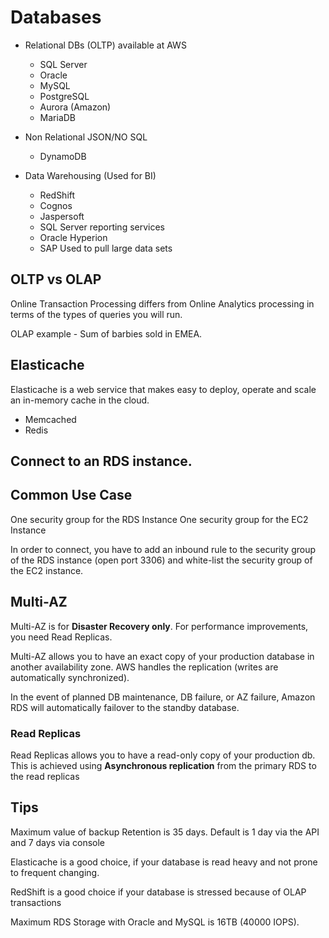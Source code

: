 # Databases

- Relational DBs (OLTP) available at AWS

  - SQL Server
  - Oracle
  - MySQL
  - PostgreSQL
  - Aurora (Amazon)
  - MariaDB

- Non Relational JSON/NO SQL

  - DynamoDB

- Data Warehousing (Used for BI)
  - RedShift
  - Cognos
  - Jaspersoft
  - SQL Server reporting services
  - Oracle Hyperion
  - SAP
    Used to pull large data sets

## OLTP vs OLAP

Online Transaction Processing differs from Online Analytics processing in terms of the types of queries you will run.

OLAP example - Sum of barbies sold in EMEA.

## Elasticache

Elasticache is a web service that makes easy to deploy, operate and scale an in-memory cache in the cloud.

- Memcached
- Redis

## Connect to an RDS instance.

## Common Use Case

One security group for the RDS Instance
One security group for the EC2 Instance

In order to connect, you have to add an inbound rule to the security group of the RDS instance (open port 3306)
and white-list the security group of the EC2 instance.

## Multi-AZ

Multi-AZ is for **Disaster Recovery only**.
For performance improvements, you need Read Replicas.

Multi-AZ allows you to have an exact copy of your production database in another availability zone. AWS handles the replication (writes are automatically synchronized).

In the event of planned DB maintenance, DB failure, or AZ failure, Amazon RDS will automatically failover to the standby database.

### Read Replicas

Read Replicas allows you to have a read-only copy of your production db. This is achieved using **Asynchronous replication** from the primary RDS to the read replicas

## Tips

Maximum value of backup Retention is 35 days. Default is 1 day via the API and 7 days via console

Elasticache is a good choice, if your database is read heavy and not prone to frequent changing.

RedShift is a good choice if your database is stressed because of OLAP transactions

Maximum RDS Storage with Oracle and MySQL is 16TB (40000 IOPS).
